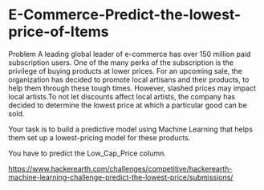 # E-Commerce-Predict-the-lowest-price-of-Items
Problem A leading global leader of e-commerce has over 150 million paid subscription users. One of the many perks of the subscription is the privilege of buying products at lower prices. For an upcoming sale, the organization has decided to promote local artisans and their products, to help them through these tough times. However, slashed prices may impact local artists.To not let discounts affect local artists, the company has decided to determine the lowest price at which a particular good can be sold. 

Your task is to build a predictive model using Machine Learning that helps them set up a lowest-pricing model for these products. 

You have to predict the Low_Cap_Price column.

https://www.hackerearth.com/challenges/competitive/hackerearth-machine-learning-challenge-predict-the-lowest-price/submissions/
